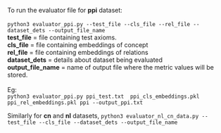 To run the evaluator file for **ppi** dataset: <br />
<br />
```python3 evaluator_ppi.py --test_file --cls_file --rel_file --dataset_dets --output_file_name```
<br />
**test_file** = file containing test axioms. <br />
**cls_file** = file containing embeddings of concept <br />
**rel_file** = file containing embeddings of relations <br />
**dataset_dets** = details about dataset being evaluated <br />
**output_file_name** = name of output file where the metric values will be stored. <br />
<br />
Eg:
<br />
```python3 evaluator_ppi.py ppi_test.txt  ppi_cls_embeddings.pkl ppi_rel_embeddings.pkl ppi --output_ppi.txt```

Similarly for **cn** and **nl** datasets,
```python3 evaluator_nl_cn_data.py --test_file --cls_file --dataset_dets --output_file_name```
